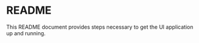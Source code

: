 # README #

This README document provides steps necessary to get the UI application up and running.
